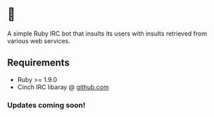 :speak_no_evil:
=========

A simple Ruby IRC bot that insults its users with insults retrieved
from various web services.

## Requirements

* Ruby >= 1.9.0
* Cinch IRC libaray @ [github.com](https://github.com/cinchrb/cinch)


### Updates coming soon!
